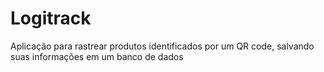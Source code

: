 # Logitrack
Aplicação para rastrear produtos identificados por um QR code, salvando suas informações em um banco de dados
